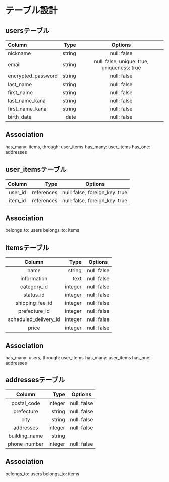 # テーブル設計

## usersテーブル

| Column               | Type        | Options                                     |
|:---------------------|------------:|:-------------------------------------------:|
| nickname             | string      | null: false                                 |
| email                | string      | null: false, unique: true, uniqueness: true |
| encrypted_password   | string      | null: false                                 |
| last_name            | string      | null: false                                 |
| first_name           | string      | null: false                                 |
| last_name_kana       | string      | null: false                                 |
| first_name_kana      | string      | null: false                                 |
| birth_date           | date        | null: false                                 |

## Association
 has_many: items, through: user_items
 has_many: user_items
 has_one: addresses

 

 ## user_itemsテーブル
| Column                | Type        | Options                         |
|:---------------------:|------------:|:-------------------------------:|
| user_id               | references  | null: false, foreign_key: true  |
| item_id               | references  | null: false, foreign_key: true  |


## Association
 belongs_to: users
 belongs_to: items



 ## itemsテーブル

| Column                | Type        | Options                         |
|:---------------------:|------------:|:-------------------------------:|
| name                  | string      | null: false                     |
| information           | text        | null: false                     |
| category_id           | integer     | null: false                     |
| status_id             | integer     | null: false                     |
| shipping_fee_id       | integer     | null: false                     |
| prefecture_id         | integer     | null: false                     |
| scheduled_delivery_id | integer     | null: false                     |
| price                 | integer     | null: false                     |


## Association
 has_many: users, through: user_items
 has_many: user_items
 has_one: addresses
 

## addressesテーブル

| Column               | Type        | Options                         |
|:--------------------:|------------:|:-------------------------------:|
| postal_code          | integer     | null: false                     |
| prefecture           | string      | null: false                     |
| city                 | string      | null: false                     |
| addresses            | integer     | null: false                     |
| building_name        | string      |                                 |
| phone_number         | integer     | null: false                     |


## Association
 belongs_to: users
 belongs_to: items